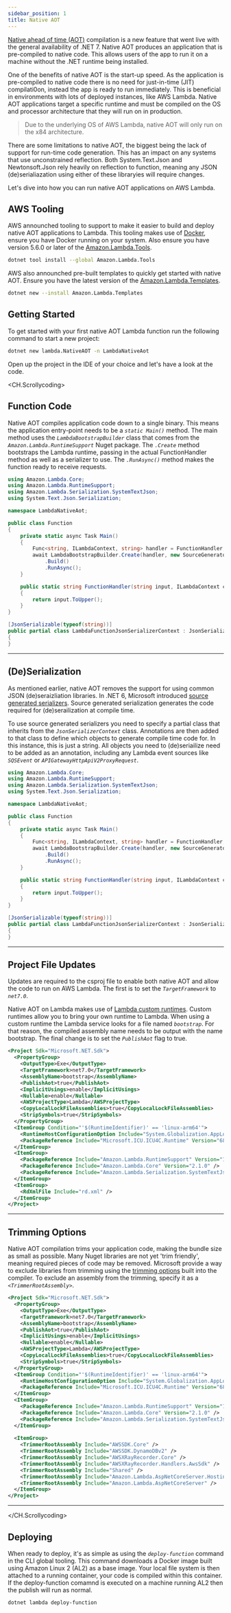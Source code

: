 ```yaml
---
sidebar_position: 1
title: Native AOT
---
```


[Native ahead of time (AOT)](https://learn.microsoft.com/en-us/dotnet/core/deploying/native-aot/) compilation is a new feature that went live with the general availability of .NET 7. Native AOT produces an application that is pre-compiled to native code. This allows users of the app to run it on a machine without the .NET runtime being installed.

One of the benefits of native AOT is the start-up speed. As the application is pre-compiled to native code there is no need for just-in-time (JIT) compilati0on, instead the app is ready to run immediately. This is beneficial in environments with lots of deployed instances, like AWS Lambda. Native AOT applications target a specific runtime and must be compiled on the OS and processor architecture that they will run on in production.

> Due to the underlying OS of AWS Lambda, native AOT will only run on the x84 architecture.

There are some limitations to native AOT, the biggest being the lack of support for run-time code generation. This has an impact on any systems that use unconstrained reflection. Both System.Text.Json and Newtonsoft.Json rely heavily on reflection to function, meaning any JSON (de)serialiazation using either of these libraryies will require changes.

Let's dive into how you can run native AOT applications on AWS Lambda.

## AWS Tooling

AWS announched tooling to support to make it easier to build and deploy native AOT applications to Lambda. This tooling makes use of [Docker](https://www.docker.com/), ensure you have Docker running on your system. Also ensure you have version 5.6.0 or later of the [Amazon.Lambda.Tools](https://www.nuget.org/packages/Amazon.Lambda.Tools).

```bash install-tools
dotnet tool install --global Amazon.Lambda.Tools
```

AWS also announched pre-built templates to quickly get started with native AOT. Ensure you have the latest version of the [Amazon.Lambda.Templates](https://www.nuget.org/packages/Amazon.Lambda.Templates).

```bash install-tools
dotnet new --install Amazon.Lambda.Templates
```

## Getting Started

To get started with your first native AOT Lambda function run the following command to start a new project:

```bash new-native-aot
dotnet new lambda.NativeAOT -n LambdaNativeAot
```

Open up the project in the IDE of your choice and let's have a look at the code.

<CH.Scrollycoding>

## Function Code

Native AOT compiles application code down to a single binary. This means the application entry-point needs to be a _`static Main()`_ method. The main method uses the _`LambdaBootstrapBuilder`_ class that comes from the _`Amazon.Lambda.RuntimeSupport`_ Nuget package. The _`.Create`_ method bootstraps the Lambda runtime, passing in the actual FunctionHandler method as well as a serializer to use. The _`.RunAsync()`_ method makes the function ready to receive requests.

```c# Function.cs focus=10:16
using Amazon.Lambda.Core;
using Amazon.Lambda.RuntimeSupport;
using Amazon.Lambda.Serialization.SystemTextJson;
using System.Text.Json.Serialization;

namespace LambdaNativeAot;

public class Function
{
    private static async Task Main()
    {
        Func<string, ILambdaContext, string> handler = FunctionHandler;
        await LambdaBootstrapBuilder.Create(handler, new SourceGeneratorLambdaJsonSerializer<LambdaFunctionJsonSerializerContext>())
            .Build()
            .RunAsync();
    }

    public static string FunctionHandler(string input, ILambdaContext context)
    {
        return input.ToUpper();
    }
}

[JsonSerializable(typeof(string))]
public partial class LambdaFunctionJsonSerializerContext : JsonSerializerContext
{
}

```

---

## (De)Serialization

As mentioned earlier, native AOT removes the support for using common JSON (de)seraizliation libraries. In .NET 6, Microsoft introduced [source generated serializers](https://devblogs.microsoft.com/dotnet/try-the-new-system-text-json-source-generator/). Source generated serialization generates the code required for (de)serailization at compile time. 

To use source generated serializers you need to specify a partial class that inherits from the _`JsonSerializerContext`_ class. Annotations are then added to that class to define which objects to generate compile time code for. In this instance, this is just a string. All objects you need to (de)seriailize need to be added as an annotation, including any Lambda event sources like _`SQSEvent`_ or _`APIGatewayHttpApiV2ProxyRequest`_.

```c# Function.cs focus=24:27
using Amazon.Lambda.Core;
using Amazon.Lambda.RuntimeSupport;
using Amazon.Lambda.Serialization.SystemTextJson;
using System.Text.Json.Serialization;

namespace LambdaNativeAot;

public class Function
{
    private static async Task Main()
    {
        Func<string, ILambdaContext, string> handler = FunctionHandler;
        await LambdaBootstrapBuilder.Create(handler, new SourceGeneratorLambdaJsonSerializer<LambdaFunctionJsonSerializerContext>())
            .Build()
            .RunAsync();
    }

    public static string FunctionHandler(string input, ILambdaContext context)
    {
        return input.ToUpper();
    }
}

[JsonSerializable(typeof(string))]
public partial class LambdaFunctionJsonSerializerContext : JsonSerializerContext
{
}

```

---

## Project File Updates

Updates are required to the csproj file to enable both native AOT and allow the code to run on AWS Lambda. The first is to set the _`TargetFramework`_ to _`net7.0`_.

Native AOT on Lambda makes use of [Lambda custom runtimes](https://docs.aws.amazon.com/lambda/latest/dg/runtimes-custom.html). Custom runtimes allow you to bring your own runtime to Lambda. When using a custom runtime the Lambda service looks for a file named _`bootstrap`_. For that reason, the compiled assembly name needs to be output with the name bootstrap. The final change is to set the _`PublishAot`_ flag to true.

```xml Function.cs focus=4:6
<Project Sdk="Microsoft.NET.Sdk">
  <PropertyGroup>
    <OutputType>Exe</OutputType>
    <TargetFramework>net7.0</TargetFramework>
    <AssemblyName>bootstrap</AssemblyName>
    <PublishAot>true</PublishAot>
    <ImplicitUsings>enable</ImplicitUsings>
    <Nullable>enable</Nullable>
    <AWSProjectType>Lambda</AWSProjectType>
    <CopyLocalLockFileAssemblies>true</CopyLocalLockFileAssemblies>
    <StripSymbols>true</StripSymbols>
  </PropertyGroup>
  <ItemGroup Condition="'$(RuntimeIdentifier)' == 'linux-arm64'">
    <RuntimeHostConfigurationOption Include="System.Globalization.AppLocalIcu" Value="68.2.0.9" />
    <PackageReference Include="Microsoft.ICU.ICU4C.Runtime" Version="68.2.0.9" />
  </ItemGroup>
  <ItemGroup>
    <PackageReference Include="Amazon.Lambda.RuntimeSupport" Version="1.8.2" />
    <PackageReference Include="Amazon.Lambda.Core" Version="2.1.0" />
    <PackageReference Include="Amazon.Lambda.Serialization.SystemTextJson" Version="2.3.0" />
  </ItemGroup>
  <ItemGroup>
    <RdXmlFile Include="rd.xml" />
  </ItemGroup>
</Project>

```

---

## Trimming Options

Native AOT compilation trims your application code, making the bundle size as small as possible. Many Nuget libraries are not yet 'trim friendly', meaning required pieces of code may be removed. Microsoft provide a way to exclude libraries from trimming using the [trimming options](https://learn.microsoft.com/en-us/dotnet/core/deploying/trimming/trimming-options?pivots=dotnet-7-0) built into the compiler. To exclude an assembly from the trimming, specify it as a _`<TrimmerRootAssembly>`_.

```xml Function.cs focus=23:31
<Project Sdk="Microsoft.NET.Sdk">
  <PropertyGroup>
    <OutputType>Exe</OutputType>
    <TargetFramework>net7.0</TargetFramework>
    <AssemblyName>bootstrap</AssemblyName>
    <PublishAot>true</PublishAot>
    <ImplicitUsings>enable</ImplicitUsings>
    <Nullable>enable</Nullable>
    <AWSProjectType>Lambda</AWSProjectType>
    <CopyLocalLockFileAssemblies>true</CopyLocalLockFileAssemblies>
    <StripSymbols>true</StripSymbols>
  </PropertyGroup>
  <ItemGroup Condition="'$(RuntimeIdentifier)' == 'linux-arm64'">
    <RuntimeHostConfigurationOption Include="System.Globalization.AppLocalIcu" Value="68.2.0.9" />
    <PackageReference Include="Microsoft.ICU.ICU4C.Runtime" Version="68.2.0.9" />
  </ItemGroup>
  <ItemGroup>
    <PackageReference Include="Amazon.Lambda.RuntimeSupport" Version="1.8.2" />
    <PackageReference Include="Amazon.Lambda.Core" Version="2.1.0" />
    <PackageReference Include="Amazon.Lambda.Serialization.SystemTextJson" Version="2.3.0" />
  </ItemGroup>
  
  <ItemGroup>
    <TrimmerRootAssembly Include="AWSSDK.Core" />
    <TrimmerRootAssembly Include="AWSSDK.DynamoDBv2" />
    <TrimmerRootAssembly Include="AWSXRayRecorder.Core" />
    <TrimmerRootAssembly Include="AWSXRayRecorder.Handlers.AwsSdk" />
    <TrimmerRootAssembly Include="Shared" />
    <TrimmerRootAssembly Include="Amazon.Lambda.AspNetCoreServer.Hosting" />
    <TrimmerRootAssembly Include="Amazon.Lambda.AspNetCoreServer" />
  </ItemGroup>
</Project>

```

---

</CH.Scrollycoding>

## Deploying

When ready to deploy, it's as simple as using the _`deploy-function`_ command in the CLI global tooling. This command downloads a Docker image built using Amazon Linux 2 (AL2) as a base image. Your local file system is then attached to a running container, your code is compiled within this container. If the deploy-function comamnd is executed on a machine running AL2 then the publish will run as normal.

```bash deploy.sh
dotnet lambda deploy-function
```